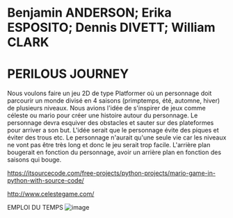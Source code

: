 # Benjamin ANDERSON; Erika ESPOSITO; Dennis DIVETT; William CLARK

# PERILOUS JOURNEY
Nous voulons faire un jeu 2D de type Platformer où un personnage doit parcourir un monde divisé en 4 saisons (primptemps, été, automne, hiver) de plusieurs niveaux. Nous avions l'idée de s'inspirer de jeux comme céleste ou mario pour créer une histoire autour du personnage. Le personnage devra esquiver des obstacles et sauter sur des plateformes pour arriver a son but. L'idée serait que le personnage évite des piques et éviter des trous etc. Le personnage n'aurait qu'une seule vie car les niveaux ne vont pas être très long et donc le jeu serait trop facile. L'arrière plan bougerait en fonction du personnage, avoir un arrière plan en fonction des saisons qui bouge. 

https://itsourcecode.com/free-projects/python-projects/mario-game-in-python-with-source-code/

http://www.celestegame.com/


EMPLOI DU TEMPS
![image](https://user-images.githubusercontent.com/90185014/148546805-a74aa966-2fe7-4fff-b166-b4563454d1c8.png)




